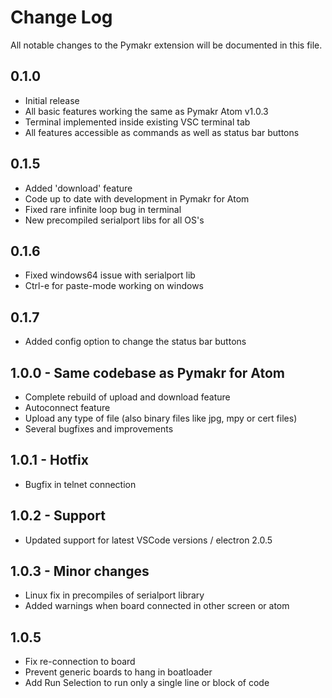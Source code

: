 # Change Log
All notable changes to the Pymakr extension will be documented in this file.

## 0.1.0
- Initial release
- All basic features working the same as Pymakr Atom v1.0.3
- Terminal implemented inside existing VSC terminal tab
- All features accessible as commands as well as status bar buttons

## 0.1.5
- Added 'download' feature
- Code up to date with development in Pymakr for Atom
- Fixed rare infinite loop bug in terminal
- New precompiled serialport libs for all OS's

## 0.1.6
- Fixed windows64 issue with serialport lib
- Ctrl-e for paste-mode working on windows

## 0.1.7
- Added config option to change the status bar buttons

## 1.0.0 - Same codebase as Pymakr for Atom
- Complete rebuild of upload and download feature
- Autoconnect feature
- Upload any type of file (also binary files like jpg, mpy or cert files)
- Several bugfixes and improvements

## 1.0.1 - Hotfix
- Bugfix in telnet connection

## 1.0.2 - Support
- Updated support for latest VSCode versions / electron 2.0.5

## 1.0.3 - Minor changes
- Linux fix in precompiles of serialport library
- Added warnings when board connected in other screen or atom

## 1.0.5
- Fix re-connection to board 
- Prevent generic boards to hang in boatloader 
- Add Run Selection to run only a single line or block of code 
